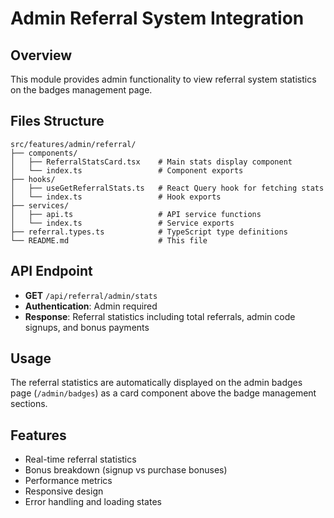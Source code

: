 # Admin Referral System Integration

## Overview

This module provides admin functionality to view referral system statistics on the badges management page.

## Files Structure

```
src/features/admin/referral/
├── components/
│   ├── ReferralStatsCard.tsx    # Main stats display component
│   └── index.ts                 # Component exports
├── hooks/
│   ├── useGetReferralStats.ts   # React Query hook for fetching stats
│   └── index.ts                 # Hook exports
├── services/
│   ├── api.ts                   # API service functions
│   └── index.ts                 # Service exports
├── referral.types.ts            # TypeScript type definitions
└── README.md                    # This file
```

## API Endpoint

- **GET** `/api/referral/admin/stats`
- **Authentication**: Admin required
- **Response**: Referral statistics including total referrals, admin code signups, and bonus payments

## Usage

The referral statistics are automatically displayed on the admin badges page (`/admin/badges`) as a card component above the badge management sections.

## Features

- Real-time referral statistics
- Bonus breakdown (signup vs purchase bonuses)
- Performance metrics
- Responsive design
- Error handling and loading states

